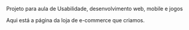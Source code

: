 Projeto para aula de Usabilidade, desenvolvimento web, mobile e jogos

Aqui está a página da loja de e-commerce que criamos.
